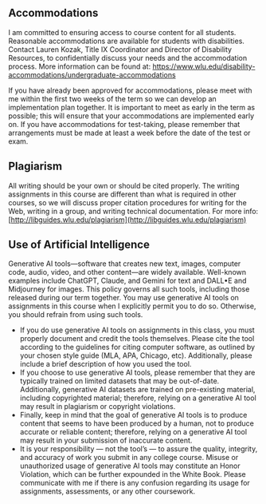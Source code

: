 

## Accommodations

I am committed to ensuring access to course content for all students. Reasonable accommodations are available for students with disabilities. Contact Lauren Kozak, Title IX Coordinator and Director of Disability Resources, to confidentially discuss your needs and the accommodation process. More information can be found at: https://www.wlu.edu/disability-accommodations/undergraduate-accommodations

If you have already been approved for accommodations, please meet with me within the first two weeks of the term so we can develop an implementation plan together. It is important to meet as early in the term as possible; this will ensure that your accommodations are implemented early on. If you have accommodations for test-taking, please remember that arrangements must be made at least a week before the date of the test or exam.


## Plagiarism

All writing should be your own or should be cited properly. The writing assignments in this course are different than what is required in other courses, so we will discuss proper citation procedures for writing for the Web, writing in a group, and writing technical documentation. For more info: [http://libguides.wlu.edu/plagiarism](http://libguides.wlu.edu/plagiarism)

## Use of Artificial Intelligence 

Generative AI tools—software that creates new text, images, computer code, audio, video, and other content—are widely available. Well-known examples include ChatGPT, Claude, and Gemini for text and DALL•E and Midjourney for images. This policy governs all such tools, including those released during our term together.
You may use generative AI tools on assignments in this course when I explicitly permit you to do so. Otherwise, you should refrain from using such tools.

* If you do use generative AI tools on assignments in this class, you must properly document and credit the tools themselves. Please cite the tool according to the guidelines for citing computer software, as outlined by your chosen style guide (MLA, APA, Chicago, etc). Additionally, please include a brief description of how you used the tool.
* If you choose to use generative AI tools, please remember that they are typically trained on limited datasets that may be out-of-date. Additionally, generative AI datasets are trained on pre-existing material, including copyrighted material; therefore, relying on a generative AI tool may result in plagiarism or copyright violations.
* Finally, keep in mind that the goal of generative AI tools is to produce content that seems to have been produced by a human, not to produce accurate or reliable content; therefore, relying on a generative AI tool may result in your submission of inaccurate content.
* It is your responsibility — not the tool’s — to assure the quality, integrity, and accuracy of work you submit in any college course. Misuse or unauthorized usage of generative AI tools may constitute an Honor Violation, which can be further expounded in the White Book. Please communicate with me if there is any confusion regarding its usage for assignments, assessments, or any other coursework.

